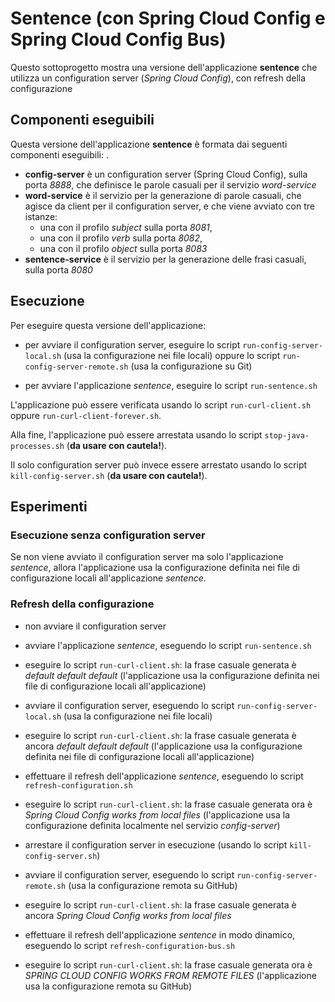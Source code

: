 # Sentence (con Spring Cloud Config e Spring Cloud Config Bus)

Questo sottoprogetto mostra una versione dell'applicazione **sentence** che utilizza un configuration server (*Spring Cloud Config*), con refresh della configurazione 

## Componenti eseguibili

Questa versione dell'applicazione **sentence** è formata dai seguenti componenti eseguibili: . 

* **config-server** è un configuration server (Spring Cloud Config), sulla porta *8888*, che definisce le parole casuali per il servizio *word-service*
* **word-service** è il servizio per la generazione di parole casuali, che agisce da client per il configuration server, e che viene avviato con tre istanze: 
  * una con il profilo *subject* sulla porta *8081*, 
  * una con il profilo *verb* sulla porta *8082*, 
  * una con il profilo *object* sulla porta *8083* 
* **sentence-service** è il servizio per la generazione delle frasi casuali, sulla porta *8080*

## Esecuzione 

Per eseguire questa versione dell'applicazione: 

* per avviare il configuration server, eseguire lo script `run-config-server-local.sh` (usa la configurazione nei file locali) oppure lo script `run-config-server-remote.sh` (usa la configurazione su Git)

* per avviare l'applicazione *sentence*, eseguire lo script `run-sentence.sh` 

L'applicazione può essere verificata usando lo script `run-curl-client.sh` oppure `run-curl-client-forever.sh`. 

Alla fine, l'applicazione può essere arrestata usando lo script `stop-java-processes.sh` (**da usare con cautela!**). 

Il solo configuration server può invece essere arrestato usando lo script `kill-config-server.sh` (**da usare con cautela!**). 

## Esperimenti 

### Esecuzione senza configuration server 

Se non viene avviato il configuration server ma solo l'applicazione *sentence*, allora l'applicazione usa la configurazione definita nei file di configurazione locali all'applicazione *sentence*. 

### Refresh della configurazione  

* non avviare il configuration server 

* avviare l'applicazione *sentence*, eseguendo lo script `run-sentence.sh` 

* eseguire lo script `run-curl-client.sh`: la frase casuale generata è *default default default* (l'applicazione usa la configurazione definita nei file di configurazione locali all'applicazione)

* avviare il configuration server, eseguendo lo script `run-config-server-local.sh` (usa la configurazione nei file locali) 

* eseguire lo script `run-curl-client.sh`: la frase casuale generata è ancora *default default default* (l'applicazione usa la configurazione definita nei file di configurazione locali all'applicazione)

* effettuare il refresh dell'applicazione *sentence*, eseguendo lo script `refresh-configuration.sh` 

* eseguire lo script `run-curl-client.sh`: la frase casuale generata ora è *Spring Cloud Config works from local files* (l'applicazione usa la configurazione definita localmente nel servizio *config-server*)

* arrestare il configuration server in esecuzione (usando lo script `kill-config-server.sh`)  

* avviare il configuration server, eseguendo lo script `run-config-server-remote.sh` (usa la configurazione remota su GitHub) 

* eseguire lo script `run-curl-client.sh`: la frase casuale generata è ancora *Spring Cloud Config works from local files* 

* effettuare il refresh dell'applicazione *sentence* in modo dinamico, eseguendo lo script `refresh-configuration-bus.sh` 

* eseguire lo script `run-curl-client.sh`: la frase casuale generata ora è *SPRING CLOUD CONFIG WORKS FROM REMOTE FILES* (l'applicazione usa la configurazione remota su GitHub)

